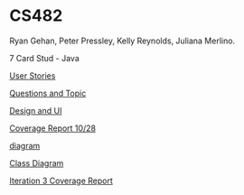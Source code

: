 # CS482

Ryan Gehan, Peter Pressley, Kelly Reynolds, Juliana Merlino.

7 Card Stud - Java

[User Stories](https://docs.google.com/spreadsheets/d/1hjqs8NvIQaVyzVP8pcJDJ1VeZNdcgoLbnX7swi4s-us/edit?usp=sharing)

[Questions and Topic](https://docs.google.com/document/d/1CeEQCbaMjWNK9ngdu8WKGh-x4ozUQIdUWnjjHPvxUDI/edit?usp=sharing)

[Design and UI](https://docs.google.com/document/d/1Tc60UZ5OtgDQNv4jqVOhynUMVkvwKVEZ7qISNX3XAlA/edit?usp=sharing)

[Coverage Report 10/28](https://docs.google.com/document/d/1YVcG_55c2w-voBT-W4rYbnuYlY6iN3z9TSAbYycmPKI/edit?usp=sharing)

[diagram](https://drive.google.com/file/d/12yIoGuvFeD6KCgDrxNiawk8xET9EgwV4/view?usp=sharing)

[Class Diagram](https://docs.google.com/presentation/d/1quI9FsrZOfMWv1xk9a2xRt7J3rinSe8t02Hb_EhazqU/edit?usp=sharing)

[Iteration 3 Coverage Report](https://docs.google.com/document/d/1L9rT9RS4n28iZkhW12F49JbixM_ObRro4jAPCfs41jk/edit?usp=sharing)
